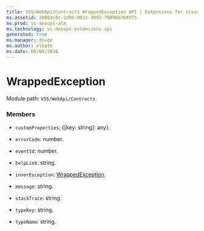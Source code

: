```yaml
---
title: VSS/WebApi/Contracts WrappedException API | Extensions for Visual Studio Team Services
ms.assetid: 20683c0c-1d95-9933-3992-79096b769375
ms.prod: vs-devops-alm
ms.technology: vs-devops-extensions-api
generated: true
ms.manager: douge
ms.author: elbatk
ms.date: 08/04/2016
---
```


# WrappedException

Module path: `VSS/WebApi/Contracts`


### Members

* `customProperties`: {[key: string]: any}. 

* `errorCode`: number. 

* `eventId`: number. 

* `helpLink`: string. 

* `innerException`: [WrappedException](../../../VSS/WebApi/Contracts/WrappedException.md). 

* `message`: string. 

* `stackTrace`: string. 

* `typeKey`: string. 

* `typeName`: string. 

